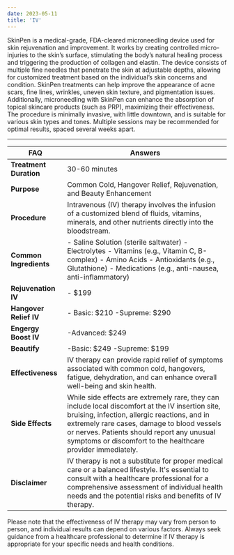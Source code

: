 ```yaml
---
date: 2023-05-11
title: 'IV'
---
```


SkinPen is a medical-grade, FDA-cleared microneedling device used for skin rejuvenation and improvement. It works by creating controlled micro-injuries to the skin’s surface, stimulating the body’s natural healing process and triggering the production of collagen and elastin. The device consists of multiple fine needles that penetrate the skin at adjustable depths, allowing for customized treatment based on the individual’s skin concerns and condition. SkinPen treatments can help improve the appearance of acne scars, fine lines, wrinkles, uneven skin texture, and pigmentation issues. Additionally, microneedling with SkinPen can enhance the absorption of topical skincare products (such as PRP), maximizing their effectiveness. The procedure is minimally invasive, with little downtown, and is suitable for various skin types and tones. Multiple sessions may be recommended for optimal results, spaced several weeks apart.

---
| FAQ                   | Answers                                                                                  |
|-----------------------------|--------------------------------------------------------------------------------------------|
| **Treatment Duration**      | 30-60 minutes                                                                           |
| **Purpose**                 | Common Cold, Hangover Relief, Rejuvenation, and Beauty Enhancement                         |
| **Procedure**               | Intravenous (IV) therapy involves the infusion of a customized blend of fluids, vitamins, minerals, and other nutrients directly into the bloodstream. |
| **Common Ingredients**      | - Saline Solution (sterile saltwater) - Electrolytes - Vitamins (e.g., Vitamin C, B-complex) - Amino Acids - Antioxidants (e.g., Glutathione) - Medications (e.g., anti-nausea, anti-inflammatory) |
| **Rejuvenation IV**     | - $199 |
| **Hangover Relief IV**     | - Basic: $210 -Supreme: $290 |
| **Engergy Boost IV**     | -Advanced: $249  |
| **Beautify**     | -Basic: $249 -Supreme: $199 |
| **Effectiveness**           | IV therapy can provide rapid relief of symptoms associated with common cold, hangovers, fatigue, dehydration, and can enhance overall well-being and skin health. |
| **Side Effects**           | While side effects are extremely rare, they can include local discomfort at the IV insertion site, bruising, infection, allergic reactions, and in extremely rare cases, damage to blood vessels or nerves. Patients should report any unusual symptoms or discomfort to the healthcare provider immediately. |
| **Disclaimer**             | IV therapy is not a substitute for proper medical care or a balanced lifestyle. It's essential to consult with a healthcare professional for a comprehensive assessment of individual health needs and the potential risks and benefits of IV therapy. |

Please note that the effectiveness of IV therapy may vary from person to person, and individual results can depend on various factors. Always seek guidance from a healthcare professional to determine if IV therapy is appropriate for your specific needs and health conditions.